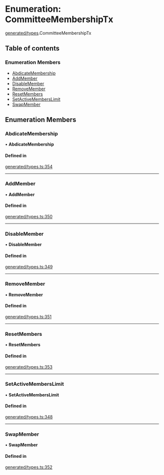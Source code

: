 # Enumeration: CommitteeMembershipTx

[generated/types](../wiki/generated.types).CommitteeMembershipTx

## Table of contents

### Enumeration Members

- [AbdicateMembership](../wiki/generated.types.CommitteeMembershipTx#abdicatemembership)
- [AddMember](../wiki/generated.types.CommitteeMembershipTx#addmember)
- [DisableMember](../wiki/generated.types.CommitteeMembershipTx#disablemember)
- [RemoveMember](../wiki/generated.types.CommitteeMembershipTx#removemember)
- [ResetMembers](../wiki/generated.types.CommitteeMembershipTx#resetmembers)
- [SetActiveMembersLimit](../wiki/generated.types.CommitteeMembershipTx#setactivememberslimit)
- [SwapMember](../wiki/generated.types.CommitteeMembershipTx#swapmember)

## Enumeration Members

### AbdicateMembership

• **AbdicateMembership**

#### Defined in

[generated/types.ts:354](https://github.com/PolymathNetwork/polymesh-sdk/blob/299ce247/src/generated/types.ts#L354)

___

### AddMember

• **AddMember**

#### Defined in

[generated/types.ts:350](https://github.com/PolymathNetwork/polymesh-sdk/blob/299ce247/src/generated/types.ts#L350)

___

### DisableMember

• **DisableMember**

#### Defined in

[generated/types.ts:349](https://github.com/PolymathNetwork/polymesh-sdk/blob/299ce247/src/generated/types.ts#L349)

___

### RemoveMember

• **RemoveMember**

#### Defined in

[generated/types.ts:351](https://github.com/PolymathNetwork/polymesh-sdk/blob/299ce247/src/generated/types.ts#L351)

___

### ResetMembers

• **ResetMembers**

#### Defined in

[generated/types.ts:353](https://github.com/PolymathNetwork/polymesh-sdk/blob/299ce247/src/generated/types.ts#L353)

___

### SetActiveMembersLimit

• **SetActiveMembersLimit**

#### Defined in

[generated/types.ts:348](https://github.com/PolymathNetwork/polymesh-sdk/blob/299ce247/src/generated/types.ts#L348)

___

### SwapMember

• **SwapMember**

#### Defined in

[generated/types.ts:352](https://github.com/PolymathNetwork/polymesh-sdk/blob/299ce247/src/generated/types.ts#L352)
